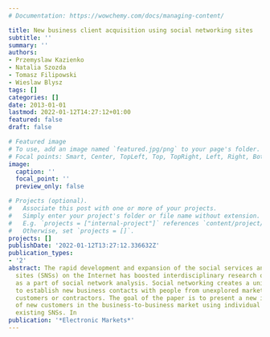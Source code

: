 ```yaml
---
# Documentation: https://wowchemy.com/docs/managing-content/

title: New business client acquisition using social networking sites
subtitle: ''
summary: ''
authors:
- Przemyslaw Kazienko
- Natalia Szozda
- Tomasz Filipowski
- Wieslaw Blysz
tags: []
categories: []
date: 2013-01-01
lastmod: 2022-01-12T14:27:12+01:00
featured: false
draft: false

# Featured image
# To use, add an image named `featured.jpg/png` to your page's folder.
# Focal points: Smart, Center, TopLeft, Top, TopRight, Left, Right, BottomLeft, Bottom, BottomRight.
image:
  caption: ''
  focal_point: ''
  preview_only: false

# Projects (optional).
#   Associate this post with one or more of your projects.
#   Simply enter your project's folder or file name without extension.
#   E.g. `projects = ["internal-project"]` references `content/project/deep-learning/index.md`.
#   Otherwise, set `projects = []`.
projects: []
publishDate: '2022-01-12T13:27:12.336632Z'
publication_types:
- '2'
abstract: The rapid development and expansion of the social services and social networking
  sites (SNSs) on the Internet has boosted interdisciplinary research on online communities
  as a part of social network analysis. Social networking creates a unique opportunity
  to establish new business contacts with people from unexplored markets to gain new
  customers or contractors. The goal of the paper is to present a new idea for acquisition
  of new customers in the business-to-business market using individual human relationships
  existing SNSs. In
publication: '*Electronic Markets*'
---
```

